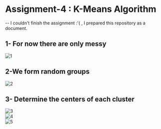 # Assignment-4 : K-Means Algorithm
-- I couldn't finish the assignment :'( , I prepared this repository as a document.
## 1- For now there are only messy 
![1](https://user-images.githubusercontent.com/63016233/189919467-79a2f413-a2dc-44a7-91c2-0c213eb6e583.jpg)
## 2-We form random groups
![2](https://user-images.githubusercontent.com/63016233/189920585-4c95f514-bac8-47cd-846c-ba447e771103.jpg)
## 3- Determine the centers of each cluster
![3](https://user-images.githubusercontent.com/63016233/189921174-92a0e6ec-35fd-47a0-ae1c-eccf32a5dff0.jpg) </br>
![4](https://user-images.githubusercontent.com/63016233/189921362-d16c15ff-85fa-4463-9f79-cbb43fbdfd07.jpg) </br>
![5](https://user-images.githubusercontent.com/63016233/189921511-b6eb34a4-6233-448c-99a3-34d85dfa3fd0.jpg) </br>






